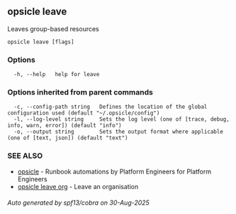 ## opsicle leave

Leaves group-based resources

```
opsicle leave [flags]
```

### Options

```
  -h, --help   help for leave
```

### Options inherited from parent commands

```
  -c, --config-path string   Defines the location of the global configuration used (default "~/.opsicle/config")
  -l, --log-level string     Sets the log level (one of [trace, debug, info, warn, error]) (default "info")
  -o, --output string        Sets the output format where applicable (one of [text, json]) (default "text")
```

### SEE ALSO

* [opsicle](cli/opsicle.md)	 - Runbook automations by Platform Engineers for Platform Engineers
* [opsicle leave org](cli/opsicle_leave_org.md)	 - Leave an organisation

###### Auto generated by spf13/cobra on 30-Aug-2025
